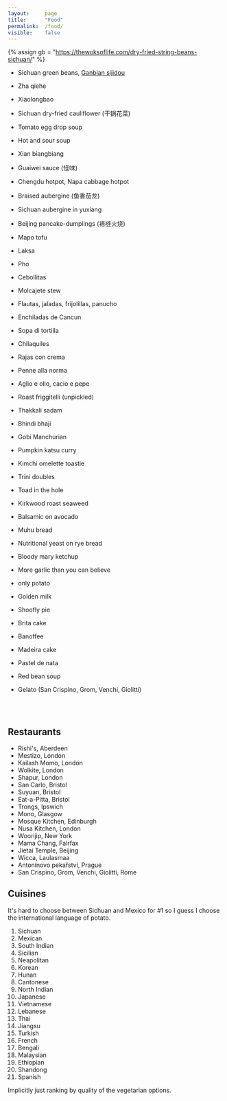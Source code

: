 ```yaml
---
layout:     page
title:      "Food"
permalink:  /food/
visible:    false
---
```


{%  assign gb = "https://thewoksoflife.com/dry-fried-string-beans-sichuan/"    %}


* Sichuan green beans, <a href="{{gb}}">Ganbian sijidou</a>
* Zha qiehe
* Xiaolongbao
* Sichuan dry-fried cauliflower (干锅花菜)
* Tomato egg drop soup
* Hot and sour soup
* Xian biangbiang
* Guaiwei sauce (怪味)
* Chengdu hotpot, Napa cabbage hotpot 
* Braised aubergine (鱼香茄龙)
* Sichuan aubergine in yuxiang 
* Beijing pancake-dumplings (褡裢火烧)
* Mapo tofu
* Laksa
* Pho
* Cebollitas
* Molcajete stew
* Flautas, jaladas, frijolillas, panucho
* Enchiladas de Cancun
* Sopa di tortilla
* Chilaquiles
* Rajas con crema
* Penne alla norma
* Aglio e olio, cacio e pepe
* Roast friggitelli (unpickled)
* Thakkali sadam 
* Bhindi bhaji
* Gobi Manchurian
* Pumpkin katsu curry
* Kimchi omelette toastie
* Trini doubles
* Toad in the hole
* Kirkwood roast seaweed
* Balsamic on avocado
* Muhu bread
* Nutritional yeast on rye bread
* Bloody mary ketchup
* More garlic than you can believe
* only potato

* Golden milk
* Shoofly pie
* Brita cake
* Banoffee
* Madeira cake
* Pastel de nata
* Red bean soup
* Gelato (San Crispino, Grom, Venchi, Giolitti)

<br><br>

## Restaurants

* Rishi's, Aberdeen
* Mestizo, London
* Kailash Momo, London
* Wolkite, London
* Shapur, London
* San Carlo, Bristol
* Suyuan, Bristol
* Eat-a-Pitta, Bristol
* Trongs, Ipswich
* Mono, Glasgow
* Mosque Kitchen, Edinburgh
* Nusa Kitchen, London
* Woorijip, New York
* Mama Chang, Fairfax
* Jietai Temple, Beijing
* Wicca, Laulasmaa
* Antonínovo pekařství, Prague
* San Crispino, Grom, Venchi, Giolitti, Rome

## Cuisines

It's hard to choose between Sichuan and Mexico for #1 so I guess I choose the international language of potato.


1. Sichuan
2. Mexican
3. South Indian 
4. Sicilian 
5. Neapolitan
5. Korean
6. Hunan
6. Cantonese
8. North Indian
9. Japanese
7. Vietnamese
11. Lebanese
10. Thai
12. Jiangsu
12. Turkish
13. French
14. Bengali
15. Malaysian
16. Ethiopian
17. Shandong
17. Spanish

Implicitly just ranking by quality of the vegetarian options.